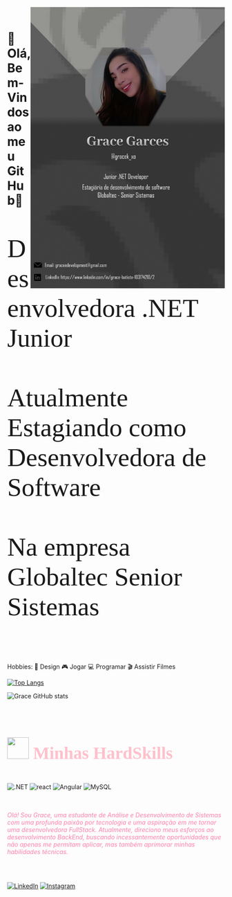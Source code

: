 <img align="right" src="imagemGitHub.jpeg" width="450" height="650"> 
<br>
<h1>🌟 Olá, Bem-Vindos ao meu GitHub🌟</h1> 
<p style="font-family: Alex Brush; font-size: 60px;">
Desenvolvedora .NET Junior <br><br>
Atualmente Estagiando como Desenvolvedora de Software<br><br>
Na empresa Globaltec Senior Sistemas

<br><br>
Hobbies:
🎨 Design
🎮 Jogar
💻 Programar
🎬 Assistir Filmes 

[![Top Langs](https://github-readme-stats.vercel.app/api/top-langs/?username=Grace-Garces&show_icons=true&theme=dracula)](https://github.com/Grace-Garces/github-readme-stats) 

 </p> 

![Grace GitHub stats](https://github-readme-stats.vercel.app/api?username=Grace-Garces&show_icons=true&theme=dracula)

<br>


<h1 style="font-family: Alex Brush; font-size: 40px; color: Pink;"> <img src="https://img.icons8.com/?size=100&id=yggUP2AbmFLz&format=png&color=000000" width="50" height="50"/> Minhas HardSkills </h1>

<div style="display: inline_block"><br/>
    <img align="center"= alt=".NET"src="https://img.shields.io/badge/.NET-5C2D91?style=for-the-badge&logo=.net&logoColor=white"/> 
    <img align="center"= alt="react"src="https://img.shields.io/badge/React-20232A?style=for-the-badge&logo=react&logoColor=61DAFB"/>
    <img align="center"= alt="Angular"src="https://img.shields.io/badge/Angular-DD0031?style=for-the-badge&logo=angular&logoColor=white"/>
    <img align="center"= alt="MySQL"src="https://img.shields.io/badge/MySQL-00000F?style=for-the-badge&logo=mysql&logoColor=white"/>
    </div><br>
<br>

<span style='color:#FF80AB'> *_Olá! Sou Grace, uma estudante de Análise e Desenvolvimento de Sistemas com uma profunda paixão por tecnologia e uma aspiração em me tornar uma desenvolvedora FullStack. Atualmente, direciono meus esforços ao desenvolvimento BackEnd, buscando incessantemente oportunidades que não apenas me permitam aplicar, mas também aprimorar minhas habilidades técnicas._*</span>

<br>
<br>

[![LinkedIn](https://img.shields.io/badge/LinkedIn-0077B5?style=for-the-badge&logo=linkedin&logoColor=white
)](https://www.linkedin.com/in/grace-batista-103174210/)
[![Instagram](https://img.shields.io/badge/Instagram-E4405F?style=for-the-badge&logo=instagram&logoColor=white
)](https://www.instagram.com/gracek_xo/)

